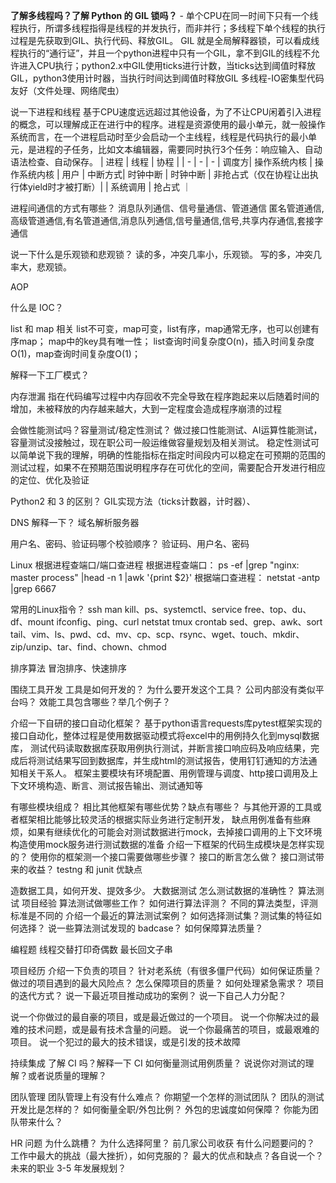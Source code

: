 **了解多线程吗？了解 Python 的 GIL 锁吗？**
    - 单个CPU在同一时间下只有一个线程执行，所谓多线程指得是线程的并发执行，而非并行；多线程下单个线程的执行过程是先获取到GIL、执行代码、释放GIL。
    GIL 就是全局解释器锁，可以看成线程执行的“通行证”，并且一个python进程中只有一个GIL，拿不到GIL的线程不允许进入CPU执行；python2.x中GIL使用ticks进行计数，当ticks达到阈值时释放GIL，python3使用计时器，当执行时间达到阈值时释放GIL
    多线程-IO密集型代码友好（文件处理、网络爬虫）


说一下进程和线程
    基于CPU速度远远超过其他设备，为了不让CPU闲着引入进程的概念，可以理解成正在进行中的程序。进程是资源使用的最小单元，就一般操作系统而言，在一个进程启动时至少会启动一个主线程，线程是代码执行的最小单元，是进程的子任务，比如文本编辑器，需要同时执行3个任务：响应输入、自动语法检查、自动保存。
     | 进程 | 线程 | 协程 |
     | - | - | - |
调度方| 操作系统内核 | 操作系统内核 | 用户 |
中断方式| 时钟中断 | 时钟中断 | 非抢占式（仅在协程让出执行体yield时才被打断）|
      | 系统调用 | 抢占式 ｜

进程间通信的方式有哪些？
    消息队列通信、信号量通信、管道通信
    匿名管道通信,高级管道通信,有名管道通信,消息队列通信,信号量通信,信号,共享内存通信,套接字通信

说一下什么是乐观锁和悲观锁？
    读的多，冲突几率小，乐观锁。
    写的多，冲突几率大，悲观锁。

AOP

什么是 IOC？

list 和 map 相关
    list不可变，map可变，list有序，map通常无序，也可以创建有序map；
    map中的key具有唯一性；
    list查询时间复杂度O(n)，插入时间复杂度O(1)，map查询时间复杂度O(1)；
    
解释一下工厂模式？

内存泄漏
    指在代码编写过程中内存回收不完全导致在程序跑起来以后随着时间的增加，未被释放的内存越来越大，大到一定程度会造成程序崩溃的过程

会做性能测试吗？容量测试/稳定性测试？
    做过接口性能测试、AI运算性能测试，容量测试没接触过，现在职公司一般运维做容量规划及相关测试。
稳定性测试可以简单说下我的理解，明确的性能指标在指定时间段内可以稳定在可预期的范围的测试过程，如果不在预期范围说明程序存在可优化的空间，需要配合开发进行相应的定位、优化及验证
    

Python2 和 3 的区别？
    GIL实现方法（ticks计数器，计时器）、
    
DNS 解释一下？
    域名解析服务器
    
用户名、密码、验证码哪个校验顺序？
    验证码、用户名、密码
    
Linux 根据进程查端口/端口查进程
    根据进程查端口： ps -ef |grep "nginx: master process" |head -n 1 |awk '{print $2}'
    根据端口查进程： netstat -antp |grep 6667

常用的Linux指令？
    ssh
    man
    kill、ps、systemctl、service
    free、top、du、df、mount
    ifconfig、ping、curl
    netstat
    tmux
    crontab
    sed、grep、awk、sort
    tail、vim、ls、pwd、cd、mv、cp、scp、rsync、wget、touch、mkdir、zip/unzip、tar、find、chown、chmod
    
排序算法
    冒泡排序、快速排序
    
围绕工具开发
工具是如何开发的？
为什么要开发这个工具？
公司内部没有类似平台吗？
效能工具包含哪些？举几个例子？

介绍一下自研的接口自动化框架？
    基于python语言requests库pytest框架实现的接口自动化，整体过程是使用数据驱动模式将excel中的用例持久化到mysql数据库，
测试代码读取数据库获取用例执行测试，并断言接口响应码及响应结果，完成后将测试结果写回到数据库，并生成html的测试报告，使用钉钉通知的方法通知相关干系人。
框架主要模块有环境配置、用例管理与调度、http接口调用及上下文环境构造、断言、测试报告输出、测试通知等

有哪些模块组成？
相比其他框架有哪些优势？缺点有哪些？
    与其他开源的工具或者框架相比能够比较灵活的根据实际业务进行定制开发，
    缺点用例准备有些麻烦，如果有继续优化的可能会对测试数据进行mock，去掉接口调用的上下文环境构造使用mock服务进行测试数据的准备
介绍一下框架的代码生成模块是怎样实现的？
使用你的框架测一个接口需要做哪些步骤？
接口的断言怎么做？
接口测试带来的收益？
testng 和 junit 优缺点

造数据工具，如何开发、提效多少。
大数据测试
怎么测试数据的准确性？
算法测试
项目经验
算法测试做哪些工作？
如何进行算法评测？
不同的算法类型，评测标准是不同的
介绍一个最近的算法测试案例？
如何选择测试集？测试集的特征如何选择？
说一些算法测试发现的 badcase？
如何保障算法质量？

编程题
线程交替打印奇偶数
最长回文子串

项目经历
介绍一下负责的项目？
针对老系统（有很多僵尸代码）如何保证质量？
做过的项目遇到的最大风险点？
怎么保障项目的质量？
如何处理紧急需求？
项目的迭代方式？
说一下最近项目推动成功的案例？
说一下自己人力分配？

说一个你做过的最自豪的项目，或是最近做过的一个项目。
说一个你解决过的最难的技术问题，或是最有技术含量的问题。
说一个你最痛苦的项目，或最艰难的项目。
说一个犯过的最大的技术错误，或是引发的技术故障

持续集成
了解 CI 吗？解释一下 CI
如何衡量测试用例质量？
说说你对测试的理解？或者说质量的理解？

团队管理
团队管理上有没有什么难点？
你期望一个怎样的测试团队？
团队的测试开发比是怎样的？
如何衡量全职/外包比例？
外包的忠诚度如何保障？
你能为团队带来什么？

HR 问题
为什么跳槽？
为什么选择阿里？
前几家公司收获
有什么问题要问的？
工作中最大的挑战（最大挫折），如何克服的？
最大的优点和缺点？各自说一个？
未来的职业 3-5 年发展规划？
